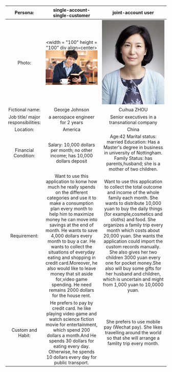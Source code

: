 |               Persona:              |                                                                                                                                                                                                                                          single-account-single-customer                                                                                                                                                                                                                                         |                                                                                                                                                                                                                                                                      joint-account user                                                                                                                                                                                                                                                                     |
|:-----------------------------------:|:---------------------------------------------------------------------------------------------------------------------------------------------------------------------------------------------------------------------------------------------------------------------------------------------------------------------------------------------------------------------------------------------------------------------------------------------------------------------------------------------------------------:|:-----------------------------------------------------------------------------------------------------------------------------------------------------------------------------------------------------------------------------------------------------------------------------------------------------------------------------------------------------------------------------------------------------------------------------------------------------------------------------------------------------------------------------------------------------------:|
|                Photo:               |                                                                                                                                                                                                                                 <width = "100" height = "100" div align=center>![George Johnson](/images/personas/GeorgeJohnson.jpg "George Johnson")                                                                                                                                                                                                                                                                  |                                                                                                                                                                                    <div align=center>![Cuihua ZHOU](/images/personas/CuihuaZHOU.jpg "Cuihua ZHOU")                                                                                                                                                                                                                                                                                                                                                       |
|           Fictional name:           |                                                                                                                                                                                                                                                  George Johnson                                                                                                                                                                                                                                                 |                                                                                                                                                                                                                                                                         Cuihua ZHOU                                                                                                                                                                                                                                                                         |
|  Job title/ major responsibilities: |                                                                                                                                                                                                                                         a aerospace engineer for 2 years                                                                                                                                                                                                                                        |                                                                                                                                                                                                                                                         Senior executives in a transnational company                                                                                                                                                                                                                                                        |
|              Location:              |                                                                                                                                                                                                                                                     America                                                                                                                                                                                                                                                     |                                                                                                                                                                                                                                                                            China                                                                                                                                                                                                                                                                            |
|          Financial Condition:       |                                                                                                                                                                                                                   Salary: 10,000 dollars per month;  no other income; has 10,000 dollars deposit                                                                                                                                                                                                                |                                                                                                                                                                                        Age:42 Marital status: married Education: Has a Master's degree in business  in university of Nottingham. Family Status: has parents,husband; she is a mother of two children.                                                                                                                                                                                       |
|               Requirement:          | Want to use this application to konw how much he really spends on the different categories and use it to make  a consumption plan every month to help him to maximize  money he can move into savings at the end of month. He  wants to save 4,000 dollars every month to buy a car.   He wants to collect the situations of everyday eating  and shopping in credit card.Moreover, he also would like to leave money that sit aside for,video game spending.  He need remains 2000 dollars for the house rent. | Want to use this application to collect the total outcome and income of the whole family each month. She wants to distribute 10,000 yuan to buy the daily things (for example,cosmetics and cloths) and food. She organizes a family trip every month which costs about 20,000 yuan. She wants the application could import the custom  records manually. She also gives her two children  3000 yuan every one for pocket money.She also will  buy some gifts for her husband and children, which  is uncertain and might from 1,000 yuan to 10,0000  yuan. |
|          Custom and Habit:          | He prefers to pay by credit card. he like playing video  game and watch science fiction movie for entertainment,  which spend 200 dollars a month.And He spends 30 dollars  for eating every day. Otherwise, he spends 10 dollars  every day for public transport.                                                                                                                                                                                                                                              |  She prefers to use mobile pay (Wechat pay). She likes  travelling around the world so that she will arrange  a famlity trip every month.                                                                                                                                                                                                                                                                                                                                                                                                                   |